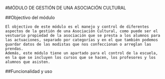 #MÓDULO DE GESTIÓN DE UNA ASOCIACIÓN CULTURAL

##Objectivo del módulo

	El objectivo de este módulo es el manejo y control de diferentes aspectos de la gestión de una Asociación Cultural, como puede ser el vestuario propiedad de la asociación que se presta a los alumnos para las actuaciones, separado por categorías y en el que también podemos guardar datos de las modistas que nos confeccionan o arreglan las prendas.
	Además, este módulo tiene un apartado para el control de la escuela, en la que se incluyen los cursos que se hacen, los profesores y los alumnos que asisten.

##Funcionalidad y uso

	

